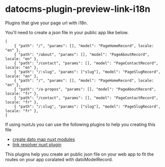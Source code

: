 # datocms-plugin-preview-link-i18n

Plugins that give your page url with i18n.

You'll need to create a json file in your public app like below.

```
[
    { "path": "/", "params": [], "model": "PageHomeRecord", locale: "en" },
    { "path": "/about", "params": [], "model": "PageAboutRecord", locale: "en" },
    { "path": "/contact", "params": [], "model": "PageContactRecord", locale: "en" },
    { "path": "/:slug", "params": ["slug"], "model": "PageSlugRecord", locale: "en" },
    { "path": "/", "params": [], "model": "PageHomeRecord", locale: "en" },
    { "path": "/a-propos", "params": [], "model": "PageAboutRecord", locale: "fr" },
    { "path": "/contact", "params": [], "model": "PageContactRecord", locale: "fr" },
    { "path": "/:slug", "params": ["slug"], "model": "PageSlugRecord", locale: "fr" },
]
```

If using nuxtJs you can use the following plugins to help you creating this file
* [create dato map nuxt modules](https://github.com/lg2/nuxtmodule-create-dato-map) 
* [link resolver nuxt plugin](https://github.com/lg2/nuxtplugin-link-resolver)

This plugins help you create an public json file on your web app to fit the routes on your app coralated with datoModelRecord.

